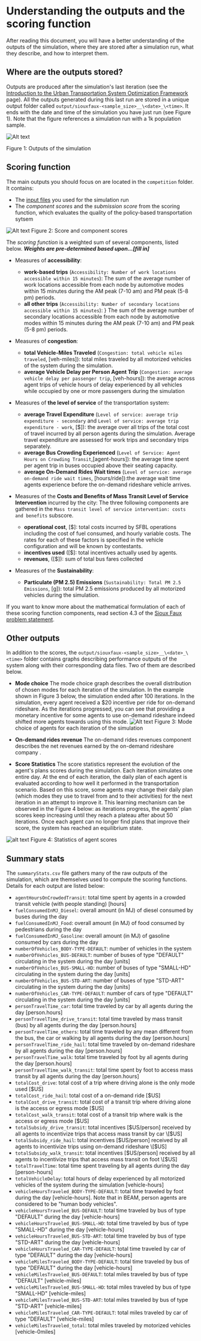 # Understanding the outputs and the scoring function
After reading this document, you will have a better understanding of the outputs of the simulation, where they are stored after a simulation run, what they describe, and how to interpret them.

## Where are the outputs stored?

Outputs are produced after the simulation's last iteration (see the [Introduction to the Urban Transportation System Optimization Framework](./Introduction_transportation_problem.md) page). All the outputs generated during this last run are stored in a unique output folder called `output/siouxfaux-<sample_size>__\<date>_\<time>`. It ends with the date and time of the simulation you have just run (see Figure 1). Note that the figure references a simulation run with a 1k population sample.

![Alt text](/../../master/Images/Output_folder_2.png)

Figure 1: Outputs of the simulation

## Scoring function

The main outputs you should focus on are located in the `competition` folder. It contains: 

* The [input files](./Which-inputs-should-I-optimize.md) you used for the simulation run
* The *component scores* and the *submission score* from the scoring function, which evaluates the quality of the policy-based transportation sytsem 

![Alt text](/../../master/Images/Subscores.png)
Figure 2: Score and component scores

The *scoring function* is a weighted sum of several components, listed below. ***Weights are pre-determined based upon...\[fill in]*** 

* Measures of **accessibility**:
  * **work-based trips** (`Accessibility: Number of work locations accessible within 15 minutes`): The sum of the average number of work locations accessible from each node by automotive modes within 15 minutes during the AM peak (7-10 am) and PM peak (5-8 pm) periods.
  * **all other trips** (`Accessibility: Number of secondary locations accessible within 15 minutes`): } The sum of the average number of secondary locations accessible from each node by automotive modes within 15 minutes during the AM peak (7-10 am) and PM peak (5-8 pm) periods.

* Measures of **congestion**:
  * **total Vehicle-Miles Traveled** (`Congestion: total vehicle miles traveled`, \[veh-miles]): total miles traveled by all motorized vehicles of the system during the simulation.
  * **average Vehicle Delay per Person Agent Trip** (`Congestion: average vehicle delay per passenger trip`, \[veh-hours]): the average across agent trips of vehicle hours of delay experienced by all vehicles while occupied by one or more passengers during the simulation
  
* Measures of **the level of service** of the transportation system:
  * **average Travel Expenditure** (`Level of service: average trip expenditure - secondary` and `Level of service: average trip expenditure - work`, \[$]): the average over all trips of the total cost of travel incurred by all person agents during the simulation. Average travel expenditure are assessed for work trips and secondary trips separately.
  * **average Bus Crowding Experienced** (`Level of Service: Agent Hours on Crowding Transit`,\[agent-hours]): the average time spent per agent trip in buses occupied above their seating capacity.
  * **average On-Demand Rides Wait times** (`Level of service: average on-demand ride wait times`, \[hours/ride]):the average wait time agents experience before the on-demand rideshare vehicle arrives.  

* Measures of the **Costs and Benefits of Mass Transit Level of Service Intervention** incurred by the city:
The three following components are gathered in the `Mass transit level of service intervention: costs and benefits` subscore.
  * **operational cost**, \[$]: total costs incurred by SFBL operations including the cost of fuel consumed, and
hourly variable costs.  The rates for each of these factors is specified in the vehicle configuration and
will be known by contestants.
  * **incentives used** (\[$]: total incentives actually used by agents.
  * **revenues**, (\[$]): sum of total bus fares collected
 
* Measures of the **Sustainability**:
  * **Particulate (PM 2.5) Emissions** (`Sustainability: Total PM 2.5 Emissions`, \[g]): total PM 2.5 emissions produced by all motorized vehicles during the simulation.

If you want to know more about the mathematical formulation of each of these scoring function components, read section 4.3 of the [Sioux Faux  problem statement](./Problem_statement_Phase%20I.pdf).

## Other outputs

In addition to the scores, the `output/siouxfaux-<sample_size>__\<date>_\<time>` folder contains graphs describing performance outputs of the system along with their corresponding data files. Two of them are described below.

* **Mode choice**
The mode choice graph describes the overall distribution of chosen modes for each iteration of the simulation. In the example shown in Figure 3 below, the simulation ended after 100 iterations. In the simulation, every agent received a $20 incentive per ride for on-demand rideshare. As the iterations progressed, you can see that providing a monetary incentive for some agents to use on-demand rideshare indeed shifted more agents towards using this mode.
![Alt text](/../../master/Images/Mode_choice_histogram.png)
Figure 3: Mode choice of agents for each iteration of the simulation

* **On-demand rides revenue**
The on-demand rides revenues component describes the net revenues earned by the on-demand rideshare company .

* **Score Statistics**
The score statistics represent the evolution of the agent's plans scores during the simulation. Each iteration simulates one entire day. At the end of each iteration, the daily plan of each agent is evaluated according to how well it performed in the transportation scenario. Based on this score, some agents may change their daily plan (which modes they use to travel from and to their activities) for the next iteration in an attempt to improve it. This learning mechanism can be observed in the Figure 4 below: as iterations progress, the agents' plan scores keep increasing until they reach a plateau after about 50 iterations. Once each agent can no longer find plans that improve their score, the system has reached an equilibrium state.

![alt text](/../../master/Images/scorestats.png)
Figure 4: Statistics of agent scores 

## Summary stats

The `summaryStats.csv` file gathers many of the raw outputs of the simulation, which are themselves used to compute the scoring functions.  Details for each output are listed below:

* `agentHoursOnCrowdedTransit`: total time spent by agents in a crowded transit vehicle (with people standing) \[hours]
* `fuelConsumedInMJ_Diesel`: overall amount (in MJ) of diesel consumed by buses during the day
* `fuelConsumedInMJ_Food`: overall amount (in MJ) of food consumed by pedestrians during the day
* `fuelConsumedInMJ_Gasoline`: overall amount (in MJ) of gasoline consumed by cars during the day
* `numberOfVehicles_BODY-TYPE-DEFAULT`: number of vehicles in the system 
* `numberOfVehicles_BUS-DEFAULT`: number of buses of type "DEFAULT" circulating in the system during the day \[units]
* `numberOfVehicles_BUS-SMALL-HD`: number of buses of type "SMALL-HD" circulating in the system during the day \[units]
* `numberOfVehicles_BUS-STD-ART`: number of buses of type "STD-ART" circulating in the system during the day \[units]
* `numberOfVehicles_CAR-TYPE-DEFAULT`: number of cars of type "DEFAULT" circulating in the system during the day \[units]
* `personTravelTime_car`: total time traveled by car by all agents during the day \[person.hours]
* `personTravelTime_drive_transit`: total time traveled by mass transit (bus) by all agents during the day \[person.hours]
* `personTravelTime_others`: total time traveled by any  mean different from the bus, the car or walking by all agents during the day \[person.hours]
* `personTravelTime_ride_hail`: total time traveled by on-demand rideshare by all agents during the day \[person.hours]
* `personTravelTime_walk`: total time traveled by foot by all agents during the day \[person.hours]
* `personTravelTime_walk_transit`: total time spent by foot to access mass transit by all agents during the day \[person.hours]
* `totalCost_drive`: total cost of a trip where driving alone is the only mode used \[$US]
* `totalCost_ride_hail`: total cost of a on-demand ride \[$US]
* `totalCost_drive_transit`: total cost of a transit trip where driving alone is the access or egress mode \[$US]
* `totalCost_walk_transit`: total cost of a transit trip where walk is the access or egress mode \[$US]
* `totalSubsidy_drive_transit`: total incentives \[$US/person] received by all agents to incentivize trips that access mass transit by car \[$US]
* `totalSubsidy_ride_hail`: total incentives \[$US/person] received by all agents to incentivize trips using on-demand rideshare \[$US]
* `totalSubsidy_walk_transit`: total incentives \[$US/person] received by all agents to incentivize trips that access mass transit on foot \[$US]
* `totalTravelTime`: total time spent traveling by all agents during the day \[person-hours]
* `totalVehicleDelay`: total hours of delay experienced by all motorized vehicles of the system during the simulation \[vehicle-hours]
* `vehicleHoursTraveled_BODY-TYPE-DEFAULT`: total time traveled by foot during the day \[vehicle-hours]. Note that in BEAM, person agents are considered to be "human body vehicles".
* `vehicleHoursTraveled_BUS-DEFAULT`: total time traveled by bus of type "DEFAULT" during the day \[vehicle-hours]
* `vehicleHoursTraveled_BUS-SMALL-HD`: total time traveled by bus of type "SMALL-HD" during the day \[vehicle-hours]
* `vehicleHoursTraveled_BUS-STD-ART`: total time traveled by bus of type "STD-ART" during the day \[vehicle-hours]
* `vehicleHoursTraveled_CAR-TYPE-DEFAULT`: total time traveled by car of type "DEFAULT" during the day \[vehicle-hours]
* `vehicleMilesTraveled_BODY-TYPE-DEFAULT`: total time traveled by bus of type "DEFAULT" during the day \[vehicle-hours]
* `vehicleMilesTraveled_BUS-DEFAULT`: total miles traveled by bus of type "DEFAULT" \[vehicle-miles]
* `vehicleMilesTraveled_BUS-SMALL-HD`: total miles traveled by bus of type "SMALL-HD" \[vehicle-miles]
* `vehicleMilesTraveled_BUS-STD-ART`: total miles traveled by bus of type "STD-ART" \[vehicle-miles]
* `vehicleMilesTraveled_CAR-TYPE-DEFAULT`: total miles traveled by car of type "DEFAULT" \[vehicle-miles]
* `vehicleMilesTraveled_total`: total miles traveled by motorized vehicles \[vehicle-0miles]
